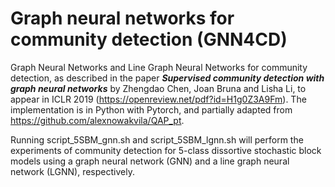# Graph neural networks for community detection (GNN4CD)
Graph Neural Networks and Line Graph Neural Networks for community detection, as described in the paper **_Supervised community detection with graph neural networks_** by Zhengdao Chen, Joan Bruna and Lisha Li, to appear in ICLR 2019 (https://openreview.net/pdf?id=H1g0Z3A9Fm). The implementation is in Python with Pytorch, and partially adapted from https://github.com/alexnowakvila/QAP_pt.

Running script_5SBM_gnn.sh and script_5SBM_lgnn.sh will perform the experiments of community detection for 5-class dissortive stochastic block models using a graph neural network (GNN) and a line graph neural network (LGNN), respectively.
